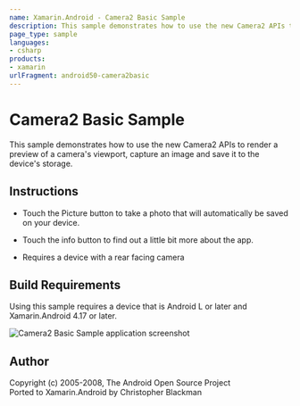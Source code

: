```yaml
---
name: Xamarin.Android - Camera2 Basic Sample
description: This sample demonstrates how to use the new Camera2 APIs to render a preview of a camera's viewport, capture an image and save it to the device's...
page_type: sample
languages:
- csharp
products:
- xamarin
urlFragment: android50-camera2basic
---
```

# Camera2 Basic Sample

This sample demonstrates how to use the new Camera2 APIs to render a preview of a camera's viewport, capture an image and save it to the device's storage.

## Instructions
* Touch the Picture button to take a photo that will automatically be saved on your device.

* Touch the info button to find out a little bit more about the app.

* Requires a device with a rear facing camera

## Build Requirements
Using this sample requires a device that is Android L or later and Xamarin.Android 4.17 or later.

![Camera2 Basic Sample application screenshot](Screenshots/Viewfinder.png "Camera2 Basic Sample application screenshot")

## Author
Copyright (c) 2005-2008, The Android Open Source Project  
Ported to Xamarin.Android by Christopher Blackman

